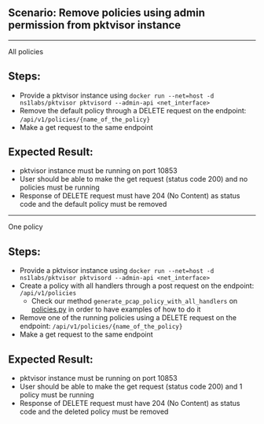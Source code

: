 ## Scenario: Remove policies using admin permission from pktvisor instance 


--------------
All policies

## Steps:
- Provide a pktvisor instance using `docker run --net=host -d ns1labs/pktvisor pktvisord --admin-api <net_interface>`
- Remove the default policy through a DELETE request on the endpoint: `/api/v1/policies/{name_of_the_policy}`
- Make a get request to the same endpoint

## Expected Result:
- pktvisor instance must be running on port 10853
- User should be able to make the get request  (status code 200) and no policies must be running
- Response of DELETE request must have 204 (No Content) as status code and the default policy must be removed


--------------
One policy


## Steps:
- Provide a pktvisor instance using `docker run --net=host -d ns1labs/pktvisor pktvisord --admin-api <net_interface>`
- Create a policy with all handlers through a post request on the endpoint: `/api/v1/policies`
  - Check our method `generate_pcap_policy_with_all_handlers` on [policies.py](../../features/steps/policies.py) in order to have examples of how to do it
- Remove one of the running policies using a DELETE request on the endpoint: `/api/v1/policies/{name_of_the_policy}`
- Make a get request to the same endpoint


## Expected Result:
- pktvisor instance must be running on port 10853
- User should be able to make the get request  (status code 200) and 1 policy must be running
- Response of DELETE request must have 204 (No Content) as status code and the deleted policy must be removed

